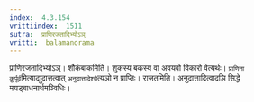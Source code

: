 ```yaml
---
index:  4.3.154
vrittiindex:  1511
sutra:  प्राणिरजतादिभ्योऽञ्
vritti:  balamanorama 
---
```


प्राणिरजतादिभ्योऽञ्। शौकंबाकमिति। शुकस्य बकस्य वा अवयवो विकारो वेत्यर्थः। `प्राणिना कुर्पूर्व`मित्याद्युदात्तत्वात् `अनुदात्तादेश्चे`त्यञो न प्राप्तिः। राजतमिति। अनुदात्तादित्वादञि सिद्धे मयड्बाधनार्थमञ्विधिः। 

